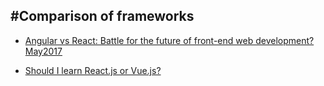 #Comparison of frameworks
-------

- [Angular vs React: Battle for the future of front-end web development? May2017](https://www.developereconomics.com/angular-react-front-end-web-development)

- [Should I learn React.js or Vue.js?](https://www.quora.com/Should-I-learn-React-js-or-Vue-js-Is-it-worth-it-if-I-learn-Vue-js-first-and-then-React-js)
